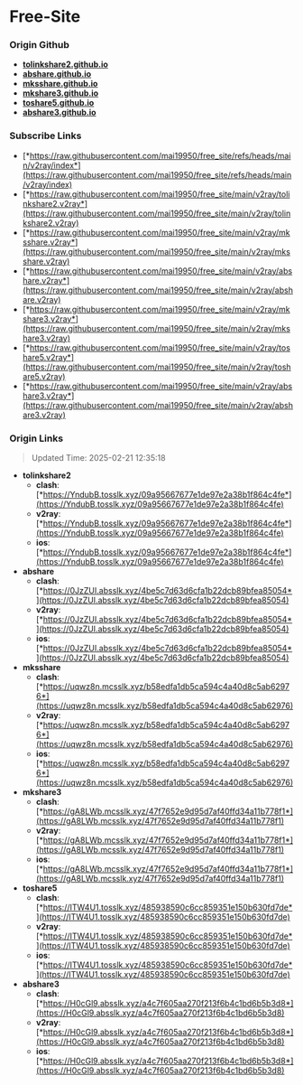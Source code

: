 # Free-Site

### Origin Github

- [**tolinkshare2.github.io**](https://github.com/tolinkshare2/tolinkshare2.github.io)
- [**abshare.github.io**](https://github.com/abshare/abshare.github.io)
- [**mksshare.github.io**](https://github.com/mksshare/mksshare.github.io)
- [**mkshare3.github.io**](https://github.com/mkshare3/mkshare3.github.io)
- [**toshare5.github.io**](https://github.com/toshare5/toshare5.github.io)
- [**abshare3.github.io**](https://github.com/abshare3/abshare3.github.io)

### Subscribe Links

- [*https://raw.githubusercontent.com/mai19950/free_site/refs/heads/main/v2ray/index*](https://raw.githubusercontent.com/mai19950/free_site/refs/heads/main/v2ray/index)
- [*https://raw.githubusercontent.com/mai19950/free_site/main/v2ray/tolinkshare2.v2ray*](https://raw.githubusercontent.com/mai19950/free_site/main/v2ray/tolinkshare2.v2ray)
- [*https://raw.githubusercontent.com/mai19950/free_site/main/v2ray/mksshare.v2ray*](https://raw.githubusercontent.com/mai19950/free_site/main/v2ray/mksshare.v2ray)
- [*https://raw.githubusercontent.com/mai19950/free_site/main/v2ray/abshare.v2ray*](https://raw.githubusercontent.com/mai19950/free_site/main/v2ray/abshare.v2ray)
- [*https://raw.githubusercontent.com/mai19950/free_site/main/v2ray/mkshare3.v2ray*](https://raw.githubusercontent.com/mai19950/free_site/main/v2ray/mkshare3.v2ray)
- [*https://raw.githubusercontent.com/mai19950/free_site/main/v2ray/toshare5.v2ray*](https://raw.githubusercontent.com/mai19950/free_site/main/v2ray/toshare5.v2ray)
- [*https://raw.githubusercontent.com/mai19950/free_site/main/v2ray/abshare3.v2ray*](https://raw.githubusercontent.com/mai19950/free_site/main/v2ray/abshare3.v2ray)

### Origin Links

> Updated Time: 2025-02-21 12:35:18

- **tolinkshare2**
  - **clash**: [*https://YndubB.tosslk.xyz/09a95667677e1de97e2a38b1f864c4fe*](https://YndubB.tosslk.xyz/09a95667677e1de97e2a38b1f864c4fe)
  - **v2ray**: [*https://YndubB.tosslk.xyz/09a95667677e1de97e2a38b1f864c4fe*](https://YndubB.tosslk.xyz/09a95667677e1de97e2a38b1f864c4fe)
  - **ios**: [*https://YndubB.tosslk.xyz/09a95667677e1de97e2a38b1f864c4fe*](https://YndubB.tosslk.xyz/09a95667677e1de97e2a38b1f864c4fe)
- **abshare**
  - **clash**: [*https://0JzZUI.absslk.xyz/4be5c7d63d6cfa1b22dcb89bfea85054*](https://0JzZUI.absslk.xyz/4be5c7d63d6cfa1b22dcb89bfea85054)
  - **v2ray**: [*https://0JzZUI.absslk.xyz/4be5c7d63d6cfa1b22dcb89bfea85054*](https://0JzZUI.absslk.xyz/4be5c7d63d6cfa1b22dcb89bfea85054)
  - **ios**: [*https://0JzZUI.absslk.xyz/4be5c7d63d6cfa1b22dcb89bfea85054*](https://0JzZUI.absslk.xyz/4be5c7d63d6cfa1b22dcb89bfea85054)
- **mksshare**
  - **clash**: [*https://uqwz8n.mcsslk.xyz/b58edfa1db5ca594c4a40d8c5ab62976*](https://uqwz8n.mcsslk.xyz/b58edfa1db5ca594c4a40d8c5ab62976)
  - **v2ray**: [*https://uqwz8n.mcsslk.xyz/b58edfa1db5ca594c4a40d8c5ab62976*](https://uqwz8n.mcsslk.xyz/b58edfa1db5ca594c4a40d8c5ab62976)
  - **ios**: [*https://uqwz8n.mcsslk.xyz/b58edfa1db5ca594c4a40d8c5ab62976*](https://uqwz8n.mcsslk.xyz/b58edfa1db5ca594c4a40d8c5ab62976)
- **mkshare3**
  - **clash**: [*https://gA8LWb.mcsslk.xyz/47f7652e9d95d7af40ffd34a11b778f1*](https://gA8LWb.mcsslk.xyz/47f7652e9d95d7af40ffd34a11b778f1)
  - **v2ray**: [*https://gA8LWb.mcsslk.xyz/47f7652e9d95d7af40ffd34a11b778f1*](https://gA8LWb.mcsslk.xyz/47f7652e9d95d7af40ffd34a11b778f1)
  - **ios**: [*https://gA8LWb.mcsslk.xyz/47f7652e9d95d7af40ffd34a11b778f1*](https://gA8LWb.mcsslk.xyz/47f7652e9d95d7af40ffd34a11b778f1)
- **toshare5**
  - **clash**: [*https://ITW4U1.tosslk.xyz/485938590c6cc859351e150b630fd7de*](https://ITW4U1.tosslk.xyz/485938590c6cc859351e150b630fd7de)
  - **v2ray**: [*https://ITW4U1.tosslk.xyz/485938590c6cc859351e150b630fd7de*](https://ITW4U1.tosslk.xyz/485938590c6cc859351e150b630fd7de)
  - **ios**: [*https://ITW4U1.tosslk.xyz/485938590c6cc859351e150b630fd7de*](https://ITW4U1.tosslk.xyz/485938590c6cc859351e150b630fd7de)
- **abshare3**
  - **clash**: [*https://H0cGl9.absslk.xyz/a4c7f605aa270f213f6b4c1bd6b5b3d8*](https://H0cGl9.absslk.xyz/a4c7f605aa270f213f6b4c1bd6b5b3d8)
  - **v2ray**: [*https://H0cGl9.absslk.xyz/a4c7f605aa270f213f6b4c1bd6b5b3d8*](https://H0cGl9.absslk.xyz/a4c7f605aa270f213f6b4c1bd6b5b3d8)
  - **ios**: [*https://H0cGl9.absslk.xyz/a4c7f605aa270f213f6b4c1bd6b5b3d8*](https://H0cGl9.absslk.xyz/a4c7f605aa270f213f6b4c1bd6b5b3d8)
